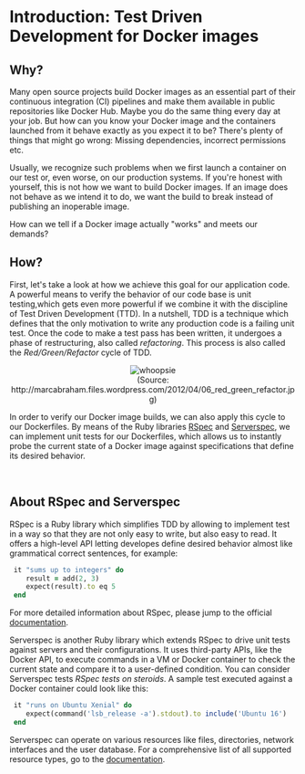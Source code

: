 # Introduction: Test Driven Development for Docker images

## Why?

Many open source projects build Docker images as an essential part of their continuous integration (CI) pipelines and make them available in public repositories like Docker Hub. Maybe you do the same thing every day at your job. But how can you know your Docker image and the containers launched from it behave exactly as you expect it to be? There's plenty of things that might go wrong: Missing dependencies, incorrect permissions etc.

Usually, we recognize such problems when we first launch a container on our test or, even worse, on our production systems. If you're honest with yourself, this is not how we want to build Docker images. If an image does not behave as we intend it to do, we want the build to break instead of publishing an inoperable image.   

How can we tell if a Docker image actually "works" and meets our demands? 

## How?

First, let's take a look at how we achieve this goal for our application code. A powerful means to verify the behavior of our code base is unit testing,which gets even more powerful if we combine it with the discipline of Test Driven Development (TTD). In a nutshell, TDD is a technique which defines that the only motivation to write any production code is a failing unit test. Once the code to make a test pass has been written, it undergoes a phase of restructuring, also called _refactoring_. This process is also called the _Red/Green/Refactor_ cycle of TDD.

<p align="center">
<img src="http://marcabraham.files.wordpress.com/2012/04/06_red_green_refactor.jpg" alt="whoopsie"><br/>
<span>(Source: http://marcabraham.files.wordpress.com/2012/04/06_red_green_refactor.jpg)</span>
</p>

In order to verify our Docker image builds, we can also apply this cycle to our Dockerfiles. By means of the Ruby libraries [RSpec](http://rspec.info/) and [Serverspec](http://serverspec.org/), we can implement unit tests for our Dockerfiles, which allows us to instantly probe the current state of a Docker image against specifications that define its desired behavior. 

<br/>

## About RSpec and Serverspec

RSpec is a Ruby library which simplifies TDD by allowing to implement test in a way so that they are not only easy to write, but also easy to read. It offers a high-level API letting developes define desired behavior almost like grammatical correct sentences, for example:

```ruby
 it "sums up to integers" do
    result = add(2, 3)
    expect(result).to eq 5
 end
```

For more detailed information about RSpec, please jump to the official [documentation](http://rspec.info/documentation/).


Serverspec is another Ruby library which extends RSpec to drive unit tests against servers and their configurations. It uses third-party APIs, like the Docker API, to execute commands in a VM or Docker container to check the current state and compare it to a user-defined condition. You can consider Serverspec tests _RSpec tests on steroids_. A sample test executed against a Docker container could look like this:

```ruby
 it "runs on Ubuntu Xenial" do
    expect(command('lsb_release -a').stdout).to include('Ubuntu 16')
 end
```

Serverspec can operate on various resources like files, directories, network interfaces and the user database. For a comprehensive list of all supported resource types, go to the [documentation](http://serverspec.org/resource_types.html).


